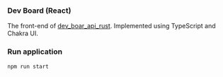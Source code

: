 ### Dev Board (React)

The front-end of [dev_boar_api_rust](https://github.com/goto-eof/dev_board_api_rust). Implemented using TypeScript and Chakra UI.

### Run application

```sh
npm run start
```
